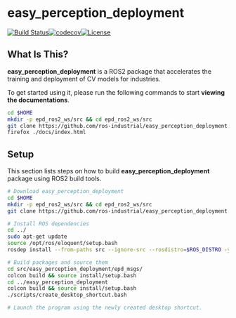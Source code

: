 
# **easy_perception_deployment**
[![Build Status](https://travis-ci.org/cardboardcode/easy_perception_deployment.svg?branch=master)](https://travis-ci.org/cardboardcode/easy_perception_deployment)[![codecov](https://codecov.io/gh/cardboardcode/easy_perception_deployment/branch/master/graph/badge.svg)](https://codecov.io/gh/cardboardcode/easy_perception_deployment)[![License](https://img.shields.io/badge/License-Apache%202.0-blue.svg)](https://opensource.org/licenses/Apache-2.0)


## **What Is This?**

**easy_perception_deployment** is a ROS2 package that accelerates the training and deployment of CV models for industries.

To get started using it, please run the following commands to start **viewing the documentations**.
``` bash
cd $HOME
mkdir -p epd_ros2_ws/src && cd epd_ros2_ws/src
git clone https://github.com/ros-industrial/easy_perception_deployment.git
firefox ./docs/index.html
```

## **Setup**

This section lists steps on how to build **easy_perception_deployment** package using ROS2 build tools.

``` bash
# Download easy_perception_deployment
cd $HOME
mkdir -p epd_ros2_ws/src && cd epd_ros2_ws/src
git clone https://github.com/ros-industrial/easy_perception_deployment.git

# Install ROS dependencies
cd ../
sudo apt-get update
source /opt/ros/eloquent/setup.bash
rosdep install --from-paths src --ignore-src --rosdistro=$ROS_DISTRO -y

# Build packages and source them
cd src/easy_perception_deployment/epd_msgs/
colcon build && source install/setup.bash
cd ../easy_perception_deployment
colcon build && source install/setup.bash
./scripts/create_desktop_shortcut.bash

# Launch the program using the newly created desktop shortcut.
```
